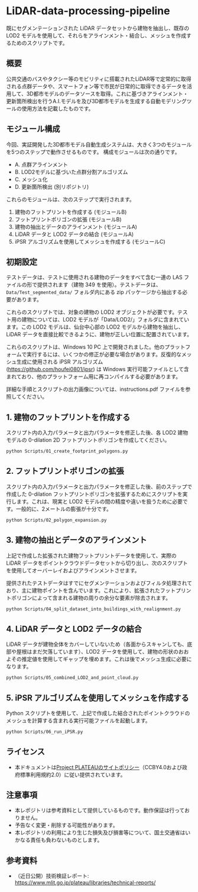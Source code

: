 # LiDAR-data-processing-pipeline
既にセグメンテーションされた LiDAR データセットから建物を抽出し、既存の LOD2 モデルを使用して、それらをアラインメント・結合し、メッシュを作成するためのスクリプトです。

## 概要
公共交通のバスやタクシー等のモビリティに搭載されたLiDAR等で定常的に取得される点群データや、スマートフォン等で市民が日常的に取得できるデータを活用して、3D都市モデルのデータソースを取得。これに基づきアラインメント・更新箇所検出を行うA.I.モデルを及び3D都市モデルを生成する自動モデリングツールの使用方法を記載したものです。  

## モジュール構成
今回、実証開発した3D都市モデル自動生成システムは、大きく3つのモジュールを5つのステップで動作させるものです。
構成モジュールは次の通りです。
 * A. 点群アラインメント
 * B. LOD2モデルに基づいた点群分割アルゴリズム 
 * C. メッシュ化
 * D. 更新箇所検出 (別リポジトリ)

これらのモジュールは、次のステップで実行されます。

 1. 建物のフットプリントを作成する (モジュールB)
 2. フットプリントポリゴンの拡張 (モジュールB)
 3. 建物の抽出とデータのアラインメント (モジュールA)
 4. LiDAR データと LOD2 データの結合 (モジュールA)
 5. iPSR アルゴリズムを使用してメッシュを作成する (モジュールC)

## 初期設定
テストデータは、テストに使用される建物のデータをすべて含む一連の LAS ファイルの形で提供されます（建物 349 を使用）。テストデータは、 `Data/Test_segmented_data/` フォルダ内にある zip パッケージから抽出する必要があります。

これらのスクリプトでは、対象の建物の LOD2 オブジェクトが必要です。テスト用の建物については、LOD2 モデルが「Data/LOD2/」フォルダに含まれています。この LOD2 モデルは、仙台中心部の LOD2 モデルから建物を抽出し、LiDAR データを直接比較できるように、建物が正しい位置に配置されています。

これらのスクリプトは、Windows 10 PC 上で開発されました。他のプラットフォームで実行するには、いくつかの修正が必要な場合があります。反復的なメッシュ生成に使用される iPSR アルゴリズム (https://github.com/houfei0801/ipsr) は Windows 実行可能ファイルとして含まれており、他のプラットフォーム用に再コンパイルする必要があります。

詳細な手順とスクリプトの出力画像については、instructions.pdf ファイルを参照してください。

## 1. 建物のフットプリントを作成する
スクリプト内の入力パラメータと出力パラメータを修正した後、各 LOD2 建物モデルの 0-dilation 2D フットプリントポリゴンを作成してください。

```sh
python Scripts/01_create_footprint_polygons.py
```

## 2. フットプリントポリゴンの拡張
スクリプト内の入力パラメータと出力パラメータを修正した後、前のステップで作成した 0-dilation フットプリントポリゴンを拡張するためにスクリプトを実行します。これは、現実と LOD2 モデルの間の精度や違いを扱うために必要です。一般的に、2メートルの膨張が十分です。
```sh
python Scripts/02_polygon_expansion.py
```

## 3. 建物の抽出とデータのアラインメント
上記で作成した拡張された建物フットプリントデータを使用して、実際の LiDAR データをポイントクラウドデータセットから切り出し、次のスクリプトを使用してオーバーレイおよびアラインメントさせます。

提供されたテストデータはすでにセグメンテーションおよびフィルタ処理されており、主に建物ポイントを含んでいます。これにより、拡張されたフットプリントポリゴンによって含まれる建物の周りの余分な要素が除去されます。
```sh
python Scripts/04_split_dataset_into_buildings_with_realignment.py
```

## 4. LiDAR データと LOD2 データの結合
LiDAR データが建物全体をカバーしていないため（各面からスキャンしても、底部や屋根はまだ欠落しています）、LOD2 データを使用して、建物の形状のおおよその推定値を使用してギャップを埋めます。これは後でメッシュ生成に必要になります。
```sh
python Scripts/05_combined_LOD2_and_point_cloud.py
```

## 5. iPSR アルゴリズムを使用してメッシュを作成する
Python スクリプトを使用して、上記で作成した結合されたポイントクラウドのメッシュを計算する含まれる実行可能ファイルを起動します。
```sh
python Scripts/06_run_iPSR.py
```

## ライセンス
* 本ドキュメントは[Project PLATEAUのサイトポリシー](https://www.mlit.go.jp/plateau/site-policy/)（CCBY4.0および政府標準利用規約2.0）に従い提供されています。

## 注意事項
* 本レポジトリは参考資料として提供しているものです。動作保証は行っておりません。
* 予告なく変更・削除する可能性があります。
* 本レポジトリの利用により生じた損失及び損害等について、国土交通省はいかなる責任も負わないものとします。

## 参考資料
* （近日公開）技術検証レポート: https://www.mlit.go.jp/plateau/libraries/technical-reports/
